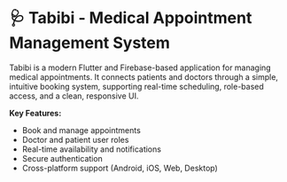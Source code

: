 
# 🩺 Tabibi - Medical Appointment Management System

Tabibi is a modern Flutter and Firebase-based application for managing medical appointments. It connects patients and doctors through a simple, intuitive booking system, supporting real-time scheduling, role-based access, and a clean, responsive UI.

**Key Features:**
- Book and manage appointments
- Doctor and patient user roles
- Real-time availability and notifications
- Secure authentication
- Cross-platform support (Android, iOS, Web, Desktop)

